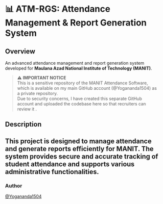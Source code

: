 # 📊 ATM-RGS: Attendance Management & Report Generation System

## Overview
An advanced attendance management and report generation system developed for **Maulana Azad National Institute of Technology (MANIT)**.

> ⚠️ **IMPORTANT NOTICE**  
> This is a sensitive repository of the MANIT Attendance Software, which is available on my main GitHub account (@Yogananda1504) as a private repository.  
> Due to security concerns, I have created this separate GitHub account and uploaded the codebase here so that recruiters can review it .

## Description
This project is designed to manage attendance and generate reports efficiently for MANIT. The system provides secure and accurate tracking of student attendance and supports various administrative functionalities.
---

### Author
[@Yogananda1504](https://github.com/Yogananda1504)
